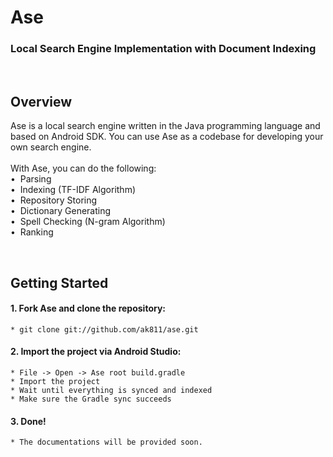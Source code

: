 # Ase

### Local Search Engine Implementation with Document Indexing

<br>

## Overview
Ase is a local search engine written in the Java programming language and based on Android SDK. You can use Ase as a codebase for developing your own search engine.
<br>
<br>
With Ase, you can do the following:
<br>• ‌ Parsing
<br>• ‌ Indexing (TF-IDF Algorithm)
<br>• ‌ Repository Storing
<br>• ‌ Dictionary Generating
<br>• ‌ Spell Checking (N-gram Algorithm)
<br>• ‌ Ranking

<br>

## Getting Started
#### 1. Fork Ase and clone the repository:
  ```
  * git clone git://github.com/ak811/ase.git
  ```
#### 2. Import the project via Android Studio:
  ```
  * File -> Open -> Ase root build.gradle
  * Import the project
  * Wait until everything is synced and indexed
  * Make sure the Gradle sync succeeds
  ```
#### 3. Done!
  ```
  * The documentations will be provided soon.
  ```
  
<!-- View Documentation -->

<br>
